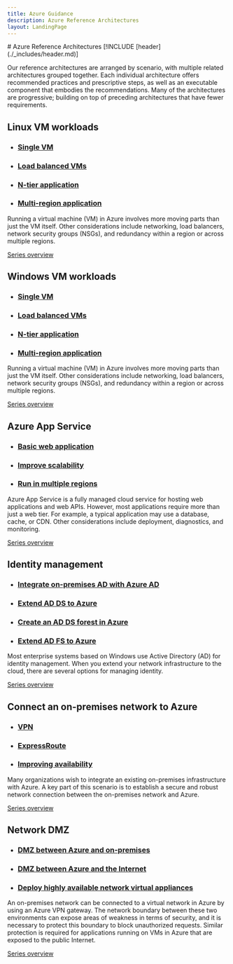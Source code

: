 ```yaml
---
title: Azure Guidance
description: Azure Reference Architectures
layout: LandingPage
---
```

<link href="/azure/architecture/_css/hubCards.css" type="text/css" rel="stylesheet" />
<style type="text/css" >
.panel.x2 li {
    flex-basis: 25% !important;
}
</style>
# Azure Reference Architectures
[!INCLUDE [header](./_includes/header.md)]

Our reference architectures are arranged by scenario, with multiple related architectures grouped together.
Each individual architecture offers recommended practices and prescriptive steps, as well as an executable component that embodies the recommendations.
Many of the architectures are progressive; building on top of preceding architectures that have fewer requirements.

<section class="series">
    <h2>Linux VM workloads</h2><ul class="cardsD panel x2">
    <li>
        <a href="./virtual-machines-linux/single-vm.md">
            <div class="cardSize">
                <div class="cardPadding">
                    <div class="card">
                        <div class="cardImageOuter">
                            <div class="cardImage bgdAccent1 cardScaleImage" style="background-image: url('./virtual-machines-linux/images/single-vm.svg');">
                            </div>
                        </div>
                        <div class="cardText">
                            <h3>Single VM</h3>
                        </div>
                    </div>
                </div>
            </div>
        </a>
    </li>
    <li>
        <a href="./virtual-machines-linux/multi-vm.md">
            <div class="cardSize">
                <div class="cardPadding">
                    <div class="card">
                        <div class="cardImageOuter">
                            <div class="cardImage bgdAccent1 cardScaleImage" style="background-image: url('./virtual-machines-linux/images/multi-vm.svg');">
                            </div>
                        </div>
                        <div class="cardText">
                            <h3>Load balanced VMs</h3>
                        </div>
                    </div>
                </div>
            </div>
        </a>
    </li>
    <li>
        <a href="./virtual-machines-linux/n-tier.md">
            <div class="cardSize">
                <div class="cardPadding">
                    <div class="card">
                        <div class="cardImageOuter">
                            <div class="cardImage bgdAccent1 cardScaleImage" style="background-image: url('./virtual-machines-linux/images/n-tier.svg');">
                            </div>
                        </div>
                        <div class="cardText">
                            <h3>N-tier application</h3>
                        </div>
                    </div>
                </div>
            </div>
        </a>
    </li>
    <li>
        <a href="./virtual-machines-linux/multi-region-application.md">
            <div class="cardSize">
                <div class="cardPadding">
                    <div class="card">
                        <div class="cardImageOuter">
                            <div class="cardImage bgdAccent1 cardScaleImage" style="background-image: url('./virtual-machines-linux/images/multi-region-application.svg');">
                            </div>
                        </div>
                        <div class="cardText">
                            <h3>Multi-region application</h3>
                        </div>
                    </div>
                </div>
            </div>
        </a>
    </li>
</ul>
    <p>Running a virtual machine (VM) in Azure involves more moving parts than just the VM itself. Other considerations include networking, load balancers, network security groups (NSGs), and redundancy within a region or across multiple regions.</p>
    <div class="links">
        <a href="./virtual-machines-linux/index.md" class="c-call-to-action c-glyph"><span>Series overview</span></a>
    </div>
</section>
<section class="series">
    <h2>Windows VM workloads</h2><ul class="cardsD panel x2">
    <li>
        <a href="./virtual-machines-windows/single-vm.md">
            <div class="cardSize">
                <div class="cardPadding">
                    <div class="card">
                        <div class="cardImageOuter">
                            <div class="cardImage bgdAccent1 cardScaleImage" style="background-image: url('./virtual-machines-windows/images/single-vm.svg');">
                            </div>
                        </div>
                        <div class="cardText">
                            <h3>Single VM</h3>
                        </div>
                    </div>
                </div>
            </div>
        </a>
    </li>
    <li>
        <a href="./virtual-machines-windows/multi-vm.md">
            <div class="cardSize">
                <div class="cardPadding">
                    <div class="card">
                        <div class="cardImageOuter">
                            <div class="cardImage bgdAccent1 cardScaleImage" style="background-image: url('./virtual-machines-windows/images/multi-vm.svg');">
                            </div>
                        </div>
                        <div class="cardText">
                            <h3>Load balanced VMs</h3>
                        </div>
                    </div>
                </div>
            </div>
        </a>
    </li>
    <li>
        <a href="./virtual-machines-windows/n-tier.md">
            <div class="cardSize">
                <div class="cardPadding">
                    <div class="card">
                        <div class="cardImageOuter">
                            <div class="cardImage bgdAccent1 cardScaleImage" style="background-image: url('./virtual-machines-windows/images/n-tier.svg');">
                            </div>
                        </div>
                        <div class="cardText">
                            <h3>N-tier application</h3>
                        </div>
                    </div>
                </div>
            </div>
        </a>
    </li>
    <li>
        <a href="./virtual-machines-windows/multi-region-application.md">
            <div class="cardSize">
                <div class="cardPadding">
                    <div class="card">
                        <div class="cardImageOuter">
                            <div class="cardImage bgdAccent1 cardScaleImage" style="background-image: url('./virtual-machines-windows/images/multi-region-application.svg');">
                            </div>
                        </div>
                        <div class="cardText">
                            <h3>Multi-region application</h3>
                        </div>
                    </div>
                </div>
            </div>
        </a>
    </li>
</ul>
    <p>Running a virtual machine (VM) in Azure involves more moving parts than just the VM itself. Other considerations include networking, load balancers, network security groups (NSGs), and redundancy within a region or across multiple regions.</p>
    <div class="links">
        <a href="./virtual-machines-windows/index.md" class="c-call-to-action c-glyph"><span>Series overview</span></a>
    </div>
</section>
<section class="series">
    <h2>Azure App Service</h2><ul class="cardsD panel x3">
    <li>
        <a href="./app-service/basic-web-app.md">
            <div class="cardSize">
                <div class="cardPadding">
                    <div class="card">
                        <div class="cardImageOuter">
                            <div class="cardImage bgdAccent1 cardScaleImage" style="background-image: url('./app-service/images/basic-web-app.svg');">
                            </div>
                        </div>
                        <div class="cardText">
                            <h3>Basic web application</h3>
                        </div>
                    </div>
                </div>
            </div>
        </a>
    </li>
    <li>
        <a href="./app-service/scalable-web-app.md">
            <div class="cardSize">
                <div class="cardPadding">
                    <div class="card">
                        <div class="cardImageOuter">
                            <div class="cardImage bgdAccent1 cardScaleImage" style="background-image: url('./app-service/images/scalable-web-app.svg');">
                            </div>
                        </div>
                        <div class="cardText">
                            <h3>Improve scalability</h3>
                        </div>
                    </div>
                </div>
            </div>
        </a>
    </li>
    <li>
        <a href="./app-service/multi-region-web-app.md">
            <div class="cardSize">
                <div class="cardPadding">
                    <div class="card">
                        <div class="cardImageOuter">
                            <div class="cardImage bgdAccent1 cardScaleImage" style="background-image: url('./app-service/images/multi-region-web-app.svg');">
                            </div>
                        </div>
                        <div class="cardText">
                            <h3>Run in multiple regions</h3>
                        </div>
                    </div>
                </div>
            </div>
        </a>
    </li>
</ul>
    <p>Azure App Service is a fully managed cloud service for hosting web applications and web APIs. However, most applications require more than just a web tier. For example, a typical application may use a database, cache, or CDN. Other considerations include deployment, diagnostics, and monitoring.</p>
    <div class="links">
        <a href="./app-service/index.md" class="c-call-to-action c-glyph"><span>Series overview</span></a>
    </div>
</section>
<section class="series">
    <h2>Identity management</h2><ul class="cardsD panel x2">
    <li>
        <a href="./identity/azure-ad.md">
            <div class="cardSize">
                <div class="cardPadding">
                    <div class="card">
                        <div class="cardImageOuter">
                            <div class="cardImage bgdAccent1 cardScaleImage" style="background-image: url('./identity/images/azure-ad.svg');">
                            </div>
                        </div>
                        <div class="cardText">
                            <h3>Integrate on-premises AD with Azure AD</h3>
                        </div>
                    </div>
                </div>
            </div>
        </a>
    </li>
    <li>
        <a href="./identity/adds-extend-domain.md">
            <div class="cardSize">
                <div class="cardPadding">
                    <div class="card">
                        <div class="cardImageOuter">
                            <div class="cardImage bgdAccent1 cardScaleImage" style="background-image: url('./identity/images/adds-extend-domain.svg');">
                            </div>
                        </div>
                        <div class="cardText">
                            <h3>Extend AD DS to Azure</h3>
                        </div>
                    </div>
                </div>
            </div>
        </a>
    </li>
    <li>
        <a href="./identity/adds-forest.md">
            <div class="cardSize">
                <div class="cardPadding">
                    <div class="card">
                        <div class="cardImageOuter">
                            <div class="cardImage bgdAccent1 cardScaleImage" style="background-image: url('./identity/images/adds-forest.svg');">
                            </div>
                        </div>
                        <div class="cardText">
                            <h3>Create an AD DS forest in Azure</h3>
                        </div>
                    </div>
                </div>
            </div>
        </a>
    </li>
    <li>
        <a href="./identity/adfs.md">
            <div class="cardSize">
                <div class="cardPadding">
                    <div class="card">
                        <div class="cardImageOuter">
                            <div class="cardImage bgdAccent1 cardScaleImage" style="background-image: url('./identity/images/adfs.svg');">
                            </div>
                        </div>
                        <div class="cardText">
                            <h3>Extend AD FS to Azure</h3>
                        </div>
                    </div>
                </div>
            </div>
        </a>
    </li>
</ul>
    <p>Most enterprise systems based on Windows use Active Directory (AD) for identity management. When you extend your network infrastructure to the cloud, there are several options for managing identity.</p>
    <div class="links">
        <a href="./identity/index.md" class="c-call-to-action c-glyph"><span>Series overview</span></a>
    </div>
</section>
<section class="series">
    <h2>Connect an on-premises network to Azure</h2><ul class="cardsD panel x3">
    <li>
        <a href="./hybrid-networking/vpn.md">
            <div class="cardSize">
                <div class="cardPadding">
                    <div class="card">
                        <div class="cardImageOuter">
                            <div class="cardImage bgdAccent1 cardScaleImage" style="background-image: url('./hybrid-networking/images/vpn.svg');">
                            </div>
                        </div>
                        <div class="cardText">
                            <h3>VPN</h3>
                        </div>
                    </div>
                </div>
            </div>
        </a>
    </li>
    <li>
        <a href="./hybrid-networking/expressroute.md">
            <div class="cardSize">
                <div class="cardPadding">
                    <div class="card">
                        <div class="cardImageOuter">
                            <div class="cardImage bgdAccent1 cardScaleImage" style="background-image: url('./hybrid-networking/images/expressroute.svg');">
                            </div>
                        </div>
                        <div class="cardText">
                            <h3>ExpressRoute</h3>
                        </div>
                    </div>
                </div>
            </div>
        </a>
    </li>
    <li>
        <a href="./hybrid-networking/expressroute-vpn-failover.md">
            <div class="cardSize">
                <div class="cardPadding">
                    <div class="card">
                        <div class="cardImageOuter">
                            <div class="cardImage bgdAccent1 cardScaleImage" style="background-image: url('./hybrid-networking/images/expressroute-vpn-failover.svg');">
                            </div>
                        </div>
                        <div class="cardText">
                            <h3>Improving availability</h3>
                        </div>
                    </div>
                </div>
            </div>
        </a>
    </li>
</ul>
    <p>Many organizations wish to integrate an existing on-premises infrastructure with Azure. A key part of this scenario is to establish a secure and robust network connection between the on-premises network and Azure.</p>
    <div class="links">
        <a href="./hybrid-networking/index.md" class="c-call-to-action c-glyph"><span>Series overview</span></a>
    </div>
</section>
<section class="series">
    <h2>Network DMZ</h2><ul class="cardsD panel x2">
    <li>
        <a href="./dmz/secure-vnet-hybrid.md">
            <div class="cardSize">
                <div class="cardPadding">
                    <div class="card">
                        <div class="cardImageOuter">
                            <div class="cardImage bgdAccent1 cardScaleImage" style="background-image: url('./dmz/images/secure-vnet-hybrid.svg');">
                            </div>
                        </div>
                        <div class="cardText">
                            <h3>DMZ between Azure and on-premises</h3>
                        </div>
                    </div>
                </div>
            </div>
        </a>
    </li>
    <li>
        <a href="./dmz/secure-vnet-dmz.md">
            <div class="cardSize">
                <div class="cardPadding">
                    <div class="card">
                        <div class="cardImageOuter">
                            <div class="cardImage bgdAccent1 cardScaleImage" style="background-image: url('./dmz/images/secure-vnet-dmz.svg');">
                            </div>
                        </div>
                        <div class="cardText">
                            <h3>DMZ between Azure and the Internet</h3>
                        </div>
                    </div>
                </div>
            </div>
        </a>
    </li>
    <li>
        <a href="./dmz/nva-ha.md">
            <div class="cardSize">
                <div class="cardPadding">
                    <div class="card">
                        <div class="cardImageOuter">
                            <div class="cardImage bgdAccent1 cardScaleImage" style="background-image: url('./dmz/images/nva-ha.svg');">
                            </div>
                        </div>
                        <div class="cardText">
                            <h3>Deploy highly available network virtual appliances</h3>
                        </div>
                    </div>
                </div>
            </div>
        </a>
    </li>
</ul>
    <p>An on-premises network can be connected to a virtual network in Azure by using an Azure VPN gateway. The network boundary between these two environments can expose areas of weakness in terms of security, and it is necessary to protect this boundary to block unauthorized requests. Similar protection is required for applications running on VMs in Azure that are exposed to the public Internet.</p>
    <div class="links">
        <a href="./dmz/index.md" class="c-call-to-action c-glyph"><span>Series overview</span></a>
    </div>
</section>
